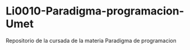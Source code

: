 # Li0010-Paradigma-programacion-Umet
Repositorio de la cursada de la materia Paradigma de programacion
